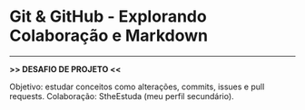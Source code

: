 # Git & GitHub - Explorando Colaboração e Markdown 
---------

**>> DESAFIO DE PROJETO <<** 

Objetivo: estudar conceitos como alterações, commits, issues e pull requests.
Colaboração: StheEstuda (meu perfil secundário).
